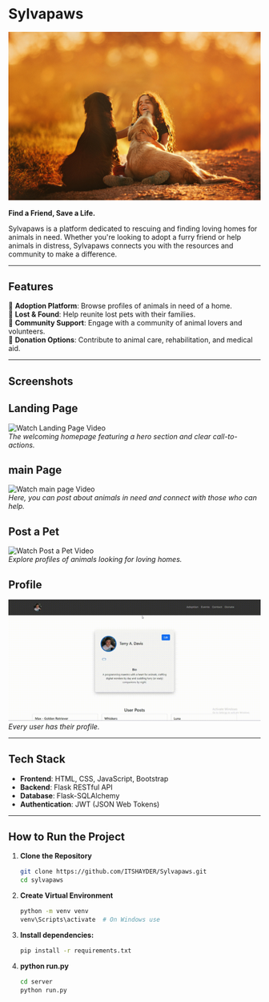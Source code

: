 # **Sylvapaws**  
![Sylvapaws Banner](public/pages/main.jpg)  

**Find a Friend, Save a Life.**  

Sylvapaws is a platform dedicated to rescuing and finding loving homes for animals in need. Whether you're looking to adopt a furry friend or help animals in distress, Sylvapaws connects you with the resources and community to make a difference.  

---

## **Features**  
🌟 **Adoption Platform**: Browse profiles of animals in need of a home.  
🌟 **Lost & Found**: Help reunite lost pets with their families.  
🌟 **Community Support**: Engage with a community of animal lovers and volunteers.  
🌟 **Donation Options**: Contribute to animal care, rehabilitation, and medical aid.  

---

## **Screenshots**  
## **Landing Page**  
![Watch Landing Page Video](readme/landing.gif)  
*The welcoming homepage featuring a hero section and clear call-to-actions.*  
## **main Page**  
![Watch main page Video](readme/adoption.gif)  
*Here, you can post about animals in need and connect with those who can help.*

## **Post a Pet**  
![Watch Post a Pet Video](readme/post.gif)  
*Explore profiles of animals looking for loving homes.*  

## **Profile**  
![Watch Profile Video](readme/profile.gif)  
*Every user has their profile.*



---

## **Tech Stack**  
- **Frontend**: HTML, CSS, JavaScript, Bootstrap  
- **Backend**: Flask RESTful API  
- **Database**: Flask-SQLAlchemy  
- **Authentication**: JWT (JSON Web Tokens)    

---

## **How to Run the Project**  

1. **Clone the Repository**
   ```bash
   git clone https://github.com/ITSHAYDER/Sylvapaws.git
   cd sylvapaws
   ```
2. **Create Virtual Environment**
   ```bash
   python -m venv venv
   venv\Scripts\activate  # On Windows use 
   ```
3. **Install dependencies:** 
   ```bash
   pip install -r requirements.txt
   ```

4. **python run.py**
   ```bash
   cd server
   python run.py
   ```
